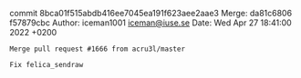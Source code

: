 commit 8bca01f515abdb416ee7045ea191f623aee2aae3
Merge: da81c6806 f57879cbc
Author: iceman1001 <iceman@iuse.se>
Date:   Wed Apr 27 18:41:00 2022 +0200

    Merge pull request #1666 from acru3l/master
    
    Fix felica_sendraw

